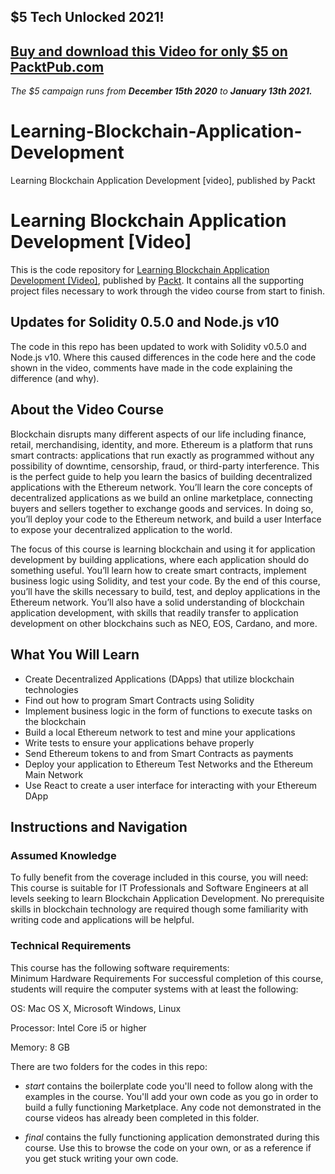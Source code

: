 ## $5 Tech Unlocked 2021!
[Buy and download this Video for only $5 on PacktPub.com](https://www.packtpub.com/product/learning-blockchain-application-development-video/9781789345728)
-----
*The $5 campaign         runs from __December 15th 2020__ to __January 13th 2021.__*

# Learning-Blockchain-Application-Development
Learning Blockchain Application Development [video], published by Packt

# Learning Blockchain Application Development [Video]
This is the code repository for [Learning Blockchain Application Development [Video]](https://www.packtpub.com/application-development/learning-blockchain-application-development-video?utm_source=github&utm_medium=repository&utm_campaign=9781789345728), published by [Packt](https://www.packtpub.com/?utm_source=github). It contains all the supporting project files necessary to work through the video course from start to finish.

## Updates for Solidity 0.5.0 and Node.js v10
The code in this repo has been updated to work with Solidity v0.5.0 and Node.js v10. Where this caused differences in the code here and the code shown in the video, comments have made in the code explaining the difference (and why).

## About the Video Course
Blockchain disrupts many different aspects of our life including finance, retail, merchandising, identity, and more. Ethereum is a platform that runs smart contracts: applications that run exactly as programmed without any possibility of downtime, censorship, fraud, or third-party interference. This is the perfect guide to help you learn the basics of building decentralized applications with the Ethereum network. You’ll learn the core concepts of decentralized applications as we build an online marketplace, connecting buyers and sellers together to exchange goods and services. In doing so, you’ll deploy your code to the Ethereum network, and build a user Interface to expose your decentralized application to the world.

The focus of this course is learning blockchain and using it for application development by building applications, where each application should do something useful. You’ll learn how to create smart contracts, implement business logic using Solidity, and test your code. By the end of this course, you’ll have the skills necessary to build, test, and deploy applications in the Ethereum network. You’ll also have a solid understanding of blockchain application development, with skills that readily transfer to application development on other blockchains such as NEO, EOS, Cardano, and more.


<H2>What You Will Learn</H2>
<DIV class=book-info-will-learn-text>
<UL>
<LI>Create Decentralized Applications (DApps) that utilize blockchain technologies 
<LI>Find out how to program Smart Contracts using Solidity 
<LI>Implement business logic in the form of functions to execute tasks on the blockchain 
<LI>Build a local Ethereum network to test and mine your applications 
<LI>Write tests to ensure your applications behave properly 
<LI>Send Ethereum tokens to and from Smart Contracts as payments 
<LI>Deploy your application to Ethereum Test Networks and the Ethereum Main Network 
<LI>Use React to create a user interface for interacting with your Ethereum DApp </LI></UL></DIV>

## Instructions and Navigation
### Assumed Knowledge
To fully benefit from the coverage included in this course, you will need:<br/>
This course is suitable for IT Professionals and Software Engineers at all levels seeking to learn Blockchain Application Development. No prerequisite skills in blockchain technology are required though some familiarity with writing code and applications will be helpful.
### Technical Requirements
This course has the following software requirements:<br/>
Minimum Hardware Requirements
For successful completion of this course, students will require the computer systems with at least the following:


OS: Mac OS X, Microsoft Windows, Linux



Processor: Intel Core i5 or higher



Memory: 8 GB


There are two folders for the codes in this repo:

- _start_ contains the boilerplate code you'll need to follow along with the examples in the course. You'll add your own code as you go in order to build a fully functioning Marketplace. Any code not demonstrated in the course videos has already been completed in this folder.

- _final_ contains the fully functioning application demonstrated during this course. Use this to browse the code on your own, or as a reference if you get stuck writing your own code.
